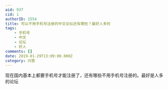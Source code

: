 ```yaml
---
aid: 937
cid: 1
authorID: 1554
title: 可以不用手机号注册的中文论坛还有哪些？最好人多的
tags:
    - 手机号
    - 中文
    - 论坛
    - 好人
comments: []
date: 2019-01-29T13:09:00.000Z
category: 问答
---
```


现在国内基本上都要手机号才能注册了，还有哪些不用手机号注册的。最好是人多的论坛
